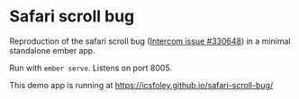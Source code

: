 # Safari scroll bug

Reproduction of the safari scroll bug
([Intercom issue #330648](https://github.com/intercom/intercom/issues/330648))
in a minimal standalone ember app.

Run with `ember serve`. Listens on port 8005.

This demo app is running at https://icsfoley.github.io/safari-scroll-bug/
